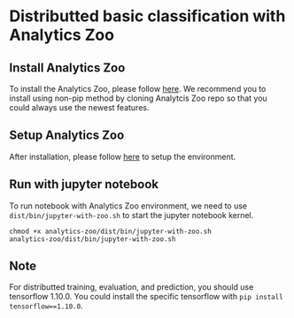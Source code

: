 # Distributted basic classification with Analytics Zoo
## Install Analytics Zoo
To install the Analytics Zoo, please follow [here](https://analytics-zoo.github.io/0.4.0/#PythonUserGuide/install/). We recommend you to install using non-pip method by cloning Analytcis Zoo repo so that you could always use the newest features.

## Setup Analytics Zoo
After installation, please follow [here](https://analytics-zoo.github.io/0.4.0/#PythonUserGuide/run/) to setup the environment.



## Run with jupyter notebook
To run notebook with Analytics Zoo environment, we need to use `dist/bin/jupyter-with-zoo.sh` to start the jupyter notebook kernel.
```shell
chmod +x analytics-zoo/dist/bin/jupyter-with-zoo.sh
analytics-zoo/dist/bin/jupyter-with-zoo.sh
```

## Note
For distributted training, evaluation, and prediction, you should use tensorflow 1.10.0. You could install the specific tensorflow with `pip install tensorflow==1.10.0`.
